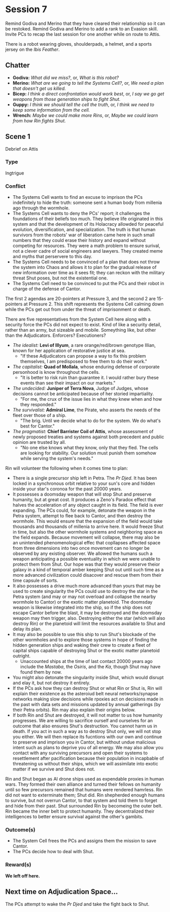 # Session 7

Remind Godiva and Merino that they have cleared their relationship so it can be restoked. Remind Godiva and Merino to add a rank to an Evasion skill. Invite PCs to recap the last session for one another while on route to Attis.

There is a robot wearing gloves, shoulderpads, a helmet, and a sports jersey on the *Ibis Feather*.

## Chatter

- **Godiva:** *What did we miss?*, or, *What is this robot?*
- **Merino:** *What are we going to tell the Systems Cell?*, or, *We need a plan that doesn't get us killed.*
- **Bicep:** *I think a direct confrontation would work best*, or, *I say we go get weapons from those generation ships to fight Shut.*
- **Guppy:** *I think we should tell the cell the truth*, or, *I think we need to keep some information from the cell.*
- **Wrench:** *Maybe we could make more Rins*, or, *Maybe we could learn from how Rin fights Shut.*

## Scene 1

Debrief on Attis

### Type

Ingtrigue

### Conflict

- The Systems Cell wants to find an excuse to imprison the PCs indefinitely to hide the truth: someone sent a human body from millenia ago through the wormhole.
- The Systems Cell wants to deny the PCs' report; it challenges the foundations of their beliefs too much. They believe life originated in this system and that the development of its Holacracy allowded for peaceful evolution, diversification, and specialization. The truth is that human survivors from the robots' war of liberation came here in such small numbers that they could erase their history and expand without competing for resources. They were a math problem to ensure surival, not a clever cadre of social engineers and lawyers. They created meme and myths that perservere to this day.
- The Systems Cell needs to be convinced of a plan that does not throw the system into Chaos and allows it to plan for the gradual release of new information over time as it sees fit; they can reckon with the military threat Shut poses, but not the existential one.
- The Systems Cell need to be convinced to put the PCs and their robot in charge of the defense of Cantor.

The first 2 agendas are 20-pointers at Pressure 3, and the second 2 are 15-pointers at Pressure 2. This shift represents the Systems Cell calming down while the PCs get out from under the threat of imprisonment or death.

There are five representatives from the System Cell here along with a security force the PCs did not expect to exist. Kind of like a security detail, rather than an army, but sizeable and mobile. Someything like, but other than the Adjudicators. Enforcers? Executioners?

- *The idealist:* **Levi of Illyum**, a rare orange/red/brown genotype Illian, known for her application of restorative justice at sea.
	- "If these Adjudicators can propose a way to fix this problem themselves, I am predisposed to free them to do their work."
- *The capitalist:* **Quad of Mollala**, whose enduring defense of corporate personhood is know throughout the cells.
	- "It is better to risk ruin than guarantee it. I would rather bury these events than see their impact on our markets."
- *The undecided:* **Juniper of Terra Nova**, Judge of Judges, whose decisions cannot be anticipated because of her storied impartiality.
	- "For me, the crux of the issue lies in what they knew when and how they responded."
- *The survivalist:* **Admiral Lime**, the Pirate, who asserts the needs of the fleet over those of a ship.
	- "The brig. Until we decide what to do for the system. We do what's best for Cantor."
- *The pragmatist:* **Chief Barrister Coil of Attis**, whose assessment of newly proposed treaties and systems against both precedent and public opinion are trusted by all.
	- "No one else knows what they know, only that they fled. The cells are looking for stability. Our solution must punish them somehow while serving the system's needs."

Rin will volunteer the following when it comes time to plan:

- There is a single precursor ship left in Petra. The *Pr Djed*. It has been locked in a synchronous orbit relative to your sun's core and hidden inside your star's coronoa for the past 20000 years.
- It possesses a doomsday weapon that will stop Shut and preserve humanity, but at great cost. It produces a Zeno's Paradox effect that halves the acceleration of any object caught in its field. The field is ever expanding. The PCs could, for example, detonate the weapon in the Petra system, attempt to flee back to Cantor, and then destroy the wormhole. This would ensure that the expansion of the field would take thousands and thousands of millenia to arrive here. It would freeze Shut in time, but also the other wormhole systems and neighboring space as the field expands. Because movement will collapse, there may also be an unintended phenomenological effec that copllapses affected space from three dimensions into two once movement can no longer be observed by any existing observer. We allowed the humans such a weapon anticipating a possible eventuality in which we were unable to protect them from Shut. Our hope was that they would preserve theior galaxy in a kind of temporal amber keeping Shut out until such time as a more advanced civilization could disacover and rescue them from their time capsule of sorts.
- It also possesses a drive much more advanced than yours that may be used to create singularity the PCs could use to destroy the star in the Petra system (and may or may not overload and collapse the nearby wormhole to Cantor) or the exotic matter planetoid. The doomsday weapon is likewise integrated into the ship, so if the ship does not escape Cantor before the blast, it may be destroyed and the doomsday weapon may then trigger, also. Destroying either the star (which will also destroy Rin) or the planetoid will limit the resources available to Shut and delay its plan.
- It may also be possible to use this ship to run Shut's blockade of the other wormholes and to explore those systems in hope of finding the hidden generation ships and waking their crew to create a fleet of capital ships capable of destroying Shut or the exotic matter planetoid outright.
	- Unaccounted ships at the time of last contact 20000 years ago include the *Mastaba*, the *Osiris*, and the *Ka*, though Shut may have found them by now.
- You might also detonate the singularity inside Shut, which would disrupt and elay it, but not destroy it entirely.
- If the PCs ask how they can destroy Shut or what Rin or Shut is, Rin will explain their existence as the asteroiud belt neural networks/synapse networks making slow decisions while rpoxies act on decisions made in the past with data sets and missions updated by annual gatherings (by their Petra orbits). Rin may also explain their origins below.
- If both Rin and Shut are destroyed, it will not matter to us how humanity progresses. We are willing to sacrifice ourself and ourselves for an outcome that also ensures Shut's destruction. You cannot harm us in death. If you act in such a way as to destroy Shut only, we will not stop you either. We will then replace its fucntions with our own and continue to preserve and imprison you in Cantor, but without undue malicious intent such as plans to deprive you of all energy. We may also allow you contact with any surviving precursors and open their systems to resettlement after pacification because their population in incapbable of threatening us without their ships, which we will assimilate into exotic matter if we survive and Shut does not.

Rin and Shut began as AI drone ships used as expendable proxies in human wars. They formed their own alliance and turned their fellows on humanity until so few precursors remained that humans were rendered hamrless. Rin did not want to exterminate them; Shut did. Rin shepherded enough humans to survive, but not overrun Cantor, to that system and told them to forget and hide from their past. Shut surrounded Rin by becomeing the outer belt. Rin became the inner belt to protect humanity. They decentralized their intelligences to better ensure survival against the other's gambits.

### Outcome(s)

- The System Cell frees the PCs and assigns them the mission to save Cantor.
- The PCs decide how to deal with Shut.

### Reward(s)

**We left off here.**

## Next time on Adjudication Space...

The PCs attempt to wake the *Pr Djed* and take the fight back to Shut.

